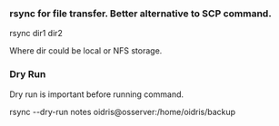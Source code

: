 ### rsync for file transfer. Better alternative to SCP command.
rsync dir1 dir2

Where dir could be local or NFS storage.


### Dry Run
Dry run is important before running command.

rsync --dry-run notes oidris@osserver:/home/oidris/backup


